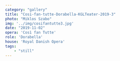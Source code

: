 ```yaml
---
category: "gallery"
title: "Cosi-fan-tutte-Dorabella-KGLTeater-2019-3"
photo: "Miklos Szabo"
img: '../img/cosifantutte3.jpg'
date: "2019-11-02"
opera: 'Così fan Tutte'
role: 'Dorabella'
house: 'Royal Danish Opera'
tags:
    - "still"
---
```

